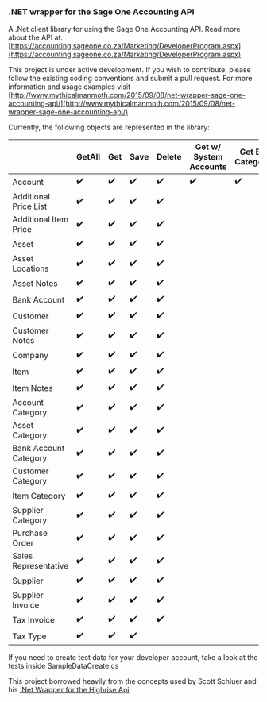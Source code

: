 ### .NET wrapper for the Sage One Accounting API

A .Net client library for using the Sage One Accounting API. 
Read more about the API at: [https://accounting.sageone.co.za/Marketing/DeveloperProgram.aspx](https://accounting.sageone.co.za/Marketing/DeveloperProgram.aspx) 

This project is under active development. If you wish to contribute, please follow the existing coding conventions and submit a pull request.
For more information and usage examples visit [http://www.mythicalmanmoth.com/2015/09/08/net-wrapper-sage-one-accounting-api/](http://www.mythicalmanmoth.com/2015/09/08/net-wrapper-sage-one-accounting-api/)

Currently, the following objects are represented in the library:

|                       | GetAll              | Get                | Save               | Delete             | Get w/ System Accounts | Get By Category   | Get Current		   | Has Activity	    | Calculate          | Email              |
| ------------          | ------------------- | ------------------ | ------------------ | ------------------ | ---------------------- | ----------------- | -----------------  | ------------------ | ------------------ | ------------------ |
| Account               | :heavy_check_mark:  | :heavy_check_mark: | :heavy_check_mark: | :heavy_check_mark: | :heavy_check_mark:     | :heavy_check_mark:| 				   |                    |                    |                    |
| Additional Price List | :heavy_check_mark:  | :heavy_check_mark: | :heavy_check_mark: | :heavy_check_mark: | 					      | 				  |					   |                    |                    |                    |
| Additional Item Price | :heavy_check_mark:  | :heavy_check_mark: | :heavy_check_mark: | :heavy_check_mark: | 					      | 				  |					   |                    |                    |                    |
| Asset                 | :heavy_check_mark:  | :heavy_check_mark: | :heavy_check_mark: | :heavy_check_mark: | 					      | 				  |					   |                    |                    |                    |
| Asset Locations       | :heavy_check_mark:  | :heavy_check_mark: | :heavy_check_mark: | :heavy_check_mark: | 					      | 				  |					   |                    |                    |                    |
| Asset Notes	        | :heavy_check_mark:  | :heavy_check_mark: | :heavy_check_mark: | :heavy_check_mark: | 					      | 				  |					   |                    |                    |                    |
| Bank Account	        | :heavy_check_mark:  | :heavy_check_mark: | :heavy_check_mark: | :heavy_check_mark: | 					      | 				  |					   |                    |                    |                    |
| Customer		        | :heavy_check_mark:  | :heavy_check_mark: | :heavy_check_mark: | :heavy_check_mark: | 					      | 				  |					   |                    |                    |                    |
| Customer Notes        | :heavy_check_mark:  | :heavy_check_mark: | :heavy_check_mark: | :heavy_check_mark: | 					      | 				  |					   |                    |                    |                    |
| Company		        | :heavy_check_mark:  | :heavy_check_mark: | :heavy_check_mark: | :heavy_check_mark: | 					      | 				  |	:heavy_check_mark: |                    |                    |                    |
| Item			        | :heavy_check_mark:  | :heavy_check_mark: | :heavy_check_mark: | :heavy_check_mark: | 					      | 				  |					   |                    |                    |                    |
| Item Notes            | :heavy_check_mark:  | :heavy_check_mark: | :heavy_check_mark: | :heavy_check_mark: | 					      | 				  |					   |                    |                    |                    |
| Account Category      | :heavy_check_mark:  | :heavy_check_mark: | :heavy_check_mark: | :heavy_check_mark: | 					      | 				  |					   |                    |                    |                    |
| Asset Category        | :heavy_check_mark:  | :heavy_check_mark: | :heavy_check_mark: | :heavy_check_mark: | 					      | 				  |					   |                    |                    |                    |
| Bank Account Category | :heavy_check_mark:  | :heavy_check_mark: | :heavy_check_mark: | :heavy_check_mark: | 					      | 				  |					   |                    |                    |                    |
| Customer Category     | :heavy_check_mark:  | :heavy_check_mark: | :heavy_check_mark: | :heavy_check_mark: | 					      | 				  |					   |                    |                    |                    |
| Item Category         | :heavy_check_mark:  | :heavy_check_mark: | :heavy_check_mark: | :heavy_check_mark: | 					      | 				  |					   |                    |                    |                    |
| Supplier Category     | :heavy_check_mark:  | :heavy_check_mark: | :heavy_check_mark: | :heavy_check_mark: | 					      | 				  |					   |                    |                    |                    |
| Purchase Order        | :heavy_check_mark:  | :heavy_check_mark: | :heavy_check_mark: | :heavy_check_mark: | 					      | 				  |					   |                    |                    |                    |
| Sales Representative  | :heavy_check_mark:  | :heavy_check_mark: | :heavy_check_mark: | :heavy_check_mark: | 					      | 				  |					   | :heavy_check_mark: |                    |                    |
| Supplier              | :heavy_check_mark:  | :heavy_check_mark: | :heavy_check_mark: | :heavy_check_mark: | 					      | 				  |					   | 					|                    |                    |
| Supplier Invoice      | :heavy_check_mark:  | :heavy_check_mark: | :heavy_check_mark: | :heavy_check_mark: | 					      | 				  |					   | 					| :heavy_check_mark: |                    |    
| Tax Invoice           | :heavy_check_mark:  | :heavy_check_mark: | :heavy_check_mark: | :heavy_check_mark: | 					      | 				  |					   | 					| :heavy_check_mark: | :heavy_check_mark: |
| Tax Type              | :heavy_check_mark:  | :heavy_check_mark: | :heavy_check_mark: | 					 | 					      | 				  |					   | 					|                    |                    |  
 

  
If you need to create test data for your developer account, take a look at the tests inside SampleDataCreate.cs

This project borrowed heavily from the concepts used by Scott Schluer and his [.Net Wrapper for the Highrise Api](https://github.com/scottschluer/highrise-api)


